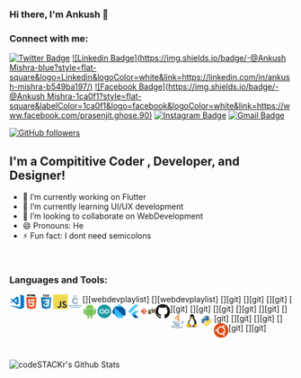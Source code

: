 ### Hi there, I'm Ankush 👋

### Connect with me:

[![Twitter Badge](https://img.shields.io/badge/-@iam_ankush_09-1ca0f1?style=flat-square&labelColor=1ca0f1&logo=twitter&logoColor=white&link=https://https://twitter.com/iam_ankush_09)](https://twitter.com/iam_ankush_09) 
[![Linkedin Badge](https://img.shields.io/badge/-@Ankush Mishra-blue?style=flat-square&logo=Linkedin&logoColor=white&link=https://linkedin.com/in/ankush-mishra-b549ba197/)](https://linkedin.com/in/ankush-mishra-b549ba197/) <!--[![Medium Badge](https://img.shields.io/badge/-@sakshamtaneja-03a57a?style=flat-square&labelColor=000000&logo=Medium&link=https://medium.com/@sakshamtaneja/)](https://medium.com/@sakshamtaneja/)-->
[![Facebook Badge](https://img.shields.io/badge/-@Ankush Mishra-1ca0f1?style=flat-square&labelColor=1ca0f1&logo=facebook&logoColor=white&link=https://www.facebook.com/prasenjit.ghose.90)](https://www.facebook.com/prasenjit.ghose.90) 
[![Instagram Badge](https://img.shields.io/badge/-@iam_ankush09-black?style=flat-square&labelColor=ff69b4&logo=instagram&logoColor=black&link=https://instagram.com/iam_ankush09/)](https://instagram.com/iam_ankush09/)
[![Gmail Badge](https://img.shields.io/badge/-ankushmishra0939@gmail.com-c14438?style=flat-square&logo=Gmail&logoColor=white&link=mailto:ankushmishra0939@gmail.com)](ankushmishra0939@gmail.com)
<!--[![Donate](https://img.shields.io/badge/Support-%24-blue)](https://www.paypal.me/sakshamtaneja)-->
[![GitHub followers](https://img.shields.io/github/followers/ankush0939?label=Follow&style=social)](https://github.com/ankush0939/?tab=follow)


## I'm a Compititive Coder , Developer, and Designer!
- 🔭 I’m currently working on Flutter
- 🌱 I’m currently learning UI/UX development
- 👯 I’m looking to collaborate on WebDevelopment
- 😄 Pronouns: He
- ⚡ Fun fact: I dont need semicolons

<br />

### Languages and Tools:

[<img align="left" alt="Visual Studio Code" width="26px" src="https://raw.githubusercontent.com/github/explore/80688e429a7d4ef2fca1e82350fe8e3517d3494d/topics/visual-studio-code/visual-studio-code.png" />][webdevplaylist]
[<img align="left" alt="HTML5" width="26px" src="https://raw.githubusercontent.com/github/explore/80688e429a7d4ef2fca1e82350fe8e3517d3494d/topics/html/html.png" />][webdevplaylist]
[<img align="left" alt="CSS3" width="26px" src="https://raw.githubusercontent.com/github/explore/80688e429a7d4ef2fca1e82350fe8e3517d3494d/topics/css/css.png" />][git]
[<img align="left" alt="JavaScript" width="26px" src="https://raw.githubusercontent.com/github/explore/80688e429a7d4ef2fca1e82350fe8e3517d3494d/topics/javascript/javascript.png" />][git]
[<img align="left" alt="C" width="26px" src="https://github.com/github/explore/blob/master/topics/c/c.png" />][git]
[<img align="left" alt="Android Studios" width="26px" src="https://github.com/github/explore/blob/master/topics/android/android.png" />][git]
[<img align="left" alt="Arduino" width="26px" src="https://github.com/github/explore/blob/master/topics/arduino/arduino.png" />][git]
[<img align="left" alt="Dart" width="26px" src="https://github.com/github/explore/blob/master/topics/dart/dart.png" />][git]
[<img align="left" alt="Flutter" width="26px" src="https://github.com/github/explore/blob/master/topics/flutter/flutter.png" />][git]
[<img align="left" alt="git" width="26px" src="https://github.com/github/explore/blob/master/topics/git/git.png" />][git]
[<img align="left" alt="github" width="26px" src="https://github.com/github/explore/blob/master/topics/github/github.png" />][git]
[<img align="left" alt="java" width="26px" src="https://github.com/github/explore/blob/master/topics/java/java.png" />][git]
[<img align="left" alt="Linux" width="26px" src="https://github.com/github/explore/blob/master/topics/linux/linux.png" />][git]
[<img align="left" alt="Python" width="26px" src="https://github.com/github/explore/blob/master/topics/python/python.png" />][git]
[<img align="left" alt="ubuntu" width="26px" src="https://github.com/github/explore/blob/master/topics/ubuntu/ubuntu.png" />][git]

<br />
<br />

<img align="left" alt="codeSTACKr's Github Stats" src="https://github-readme-stats.codestackr.vercel.app/api?username=ankush0939&show_icons=true&hide_border=true" />

